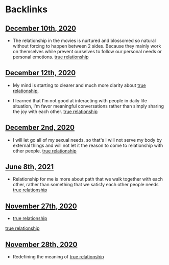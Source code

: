 
# Backlinks
## [December 10th, 2020](<December 10th, 2020.md>)
- The relationship in the movies is nurtured and blossomed so natural without forcing to happen between 2 sides. Because they mainly work on themselves while prevent ourselves to follow our personal needs or personal emotions. [true relationship](<true relationship.md>)

## [December 12th, 2020](<December 12th, 2020.md>)
- My mind is starting to clearer and much more clarity about [true relationship](<true relationship.md>),

- I learned that I'm not good at interacting with people in daily life situation, I'm favor meaningful conversations rather than simply sharing the joy with each other. [true relationship](<true relationship.md>)

## [December 2nd, 2020](<December 2nd, 2020.md>)
- I will let go all of my sexual needs, so that's I will not serve my body by external things and will not let it the reason to come to relationship with other people. [true relationship](<true relationship.md>)

## [June 8th, 2021](<June 8th, 2021.md>)
- Relationship for me is more about path that we walk together with each other, rather than something that we satisfy each other people needs [true relationship](<true relationship.md>)

## [November 27th, 2020](<November 27th, 2020.md>)
- [true relationship](<true relationship.md>)

[true relationship](<true relationship.md>)

## [November 28th, 2020](<November 28th, 2020.md>)
- Redefining the meaning of [true relationship](<true relationship.md>)

